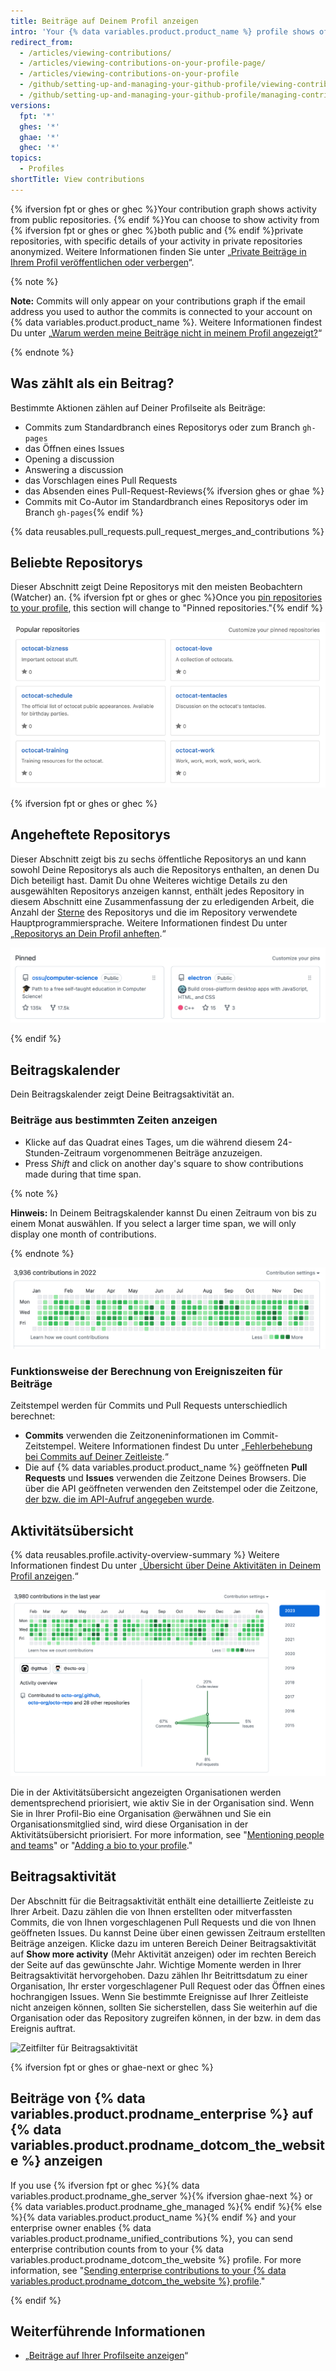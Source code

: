 ```yaml
---
title: Beiträge auf Deinem Profil anzeigen
intro: 'Your {% data variables.product.product_name %} profile shows off {% ifversion fpt or ghes or ghec %}your pinned repositories as well as{% endif %} a graph of your repository contributions over the past year.'
redirect_from:
  - /articles/viewing-contributions/
  - /articles/viewing-contributions-on-your-profile-page/
  - /articles/viewing-contributions-on-your-profile
  - /github/setting-up-and-managing-your-github-profile/viewing-contributions-on-your-profile
  - /github/setting-up-and-managing-your-github-profile/managing-contribution-graphs-on-your-profile/viewing-contributions-on-your-profile
versions:
  fpt: '*'
  ghes: '*'
  ghae: '*'
  ghec: '*'
topics:
  - Profiles
shortTitle: View contributions
---
```


{% ifversion fpt or ghes or ghec %}Your contribution graph shows activity from public repositories. {% endif %}You can choose to show activity from {% ifversion fpt or ghes or ghec %}both public and {% endif %}private repositories, with specific details of your activity in private repositories anonymized. Weitere Informationen finden Sie unter „[Private Beiträge in Ihrem Profil veröffentlichen oder verbergen](/articles/publicizing-or-hiding-your-private-contributions-on-your-profile)“.

{% note %}

**Note:** Commits will only appear on your contributions graph if the email address you used to author the commits is connected to your account on {% data variables.product.product_name %}. Weitere Informationen findest Du unter „[Warum werden meine Beiträge nicht in meinem Profil angezeigt?](/articles/why-are-my-contributions-not-showing-up-on-my-profile#your-local-git-commit-email-isnt-connected-to-your-account)“

{% endnote %}

## Was zählt als ein Beitrag?

Bestimmte Aktionen zählen auf Deiner Profilseite als Beiträge:

- Commits zum Standardbranch eines Repositorys oder zum Branch `gh-pages`
- das Öffnen eines Issues
- Opening a discussion
- Answering a discussion
- das Vorschlagen eines Pull Requests
- das Absenden eines Pull-Request-Reviews{% ifversion ghes or ghae %}
- Commits mit Co-Autor im Standardbranch eines Repositorys oder im Branch `gh-pages`{% endif %}

{% data reusables.pull_requests.pull_request_merges_and_contributions %}

## Beliebte Repositorys

Dieser Abschnitt zeigt Deine Repositorys mit den meisten Beobachtern (Watcher) an. {% ifversion fpt or ghes or ghec %}Once you [pin repositories to your profile](/articles/pinning-repositories-to-your-profile), this section will change to "Pinned repositories."{% endif %}

![Beliebte Repositorys](/assets/images/help/profile/profile_popular_repositories.png)

{% ifversion fpt or ghes or ghec %}

## Angeheftete Repositorys

Dieser Abschnitt zeigt bis zu sechs öffentliche Repositorys an und kann sowohl Deine Repositorys als auch die Repositorys enthalten, an denen Du Dich beteiligt hast. Damit Du ohne Weiteres wichtige Details zu den ausgewählten Repositorys anzeigen kannst, enthält jedes Repository in diesem Abschnitt eine Zusammenfassung der zu erledigenden Arbeit, die Anzahl der [Sterne](/articles/saving-repositories-with-stars/) des Repositorys und die im Repository verwendete Hauptprogrammiersprache. Weitere Informationen findest Du unter „[Repositorys an Dein Profil anheften](/articles/pinning-repositories-to-your-profile).“

![Angeheftete Repositorys](/assets/images/help/profile/profile_pinned_repositories.png)

{% endif %}

## Beitragskalender

Dein Beitragskalender zeigt Deine Beitragsaktivität an.

### Beiträge aus bestimmten Zeiten anzeigen

- Klicke auf das Quadrat eines Tages, um die während diesem 24-Stunden-Zeitraum vorgenommenen Beiträge anzuzeigen.
- Press *Shift* and click on another day's square to show contributions made during that time span.

{% note %}

**Hinweis:** In Deinem Beitragskalender kannst Du einen Zeitraum von bis zu einem Monat auswählen. If you select a larger time span, we will only display one month of contributions.

{% endnote %}

![Dein Beteiligungsdiagramm](/assets/images/help/profile/contributions_graph.png)

### Funktionsweise der Berechnung von Ereigniszeiten für Beiträge

Zeitstempel werden für Commits und Pull Requests unterschiedlich berechnet:
- **Commits** verwenden die Zeitzoneninformationen im Commit-Zeitstempel. Weitere Informationen findest Du unter „[Fehlerbehebung bei Commits auf Deiner Zeitleiste](/articles/troubleshooting-commits-on-your-timeline).“
- Die auf {% data variables.product.product_name %} geöffneten **Pull Requests** und **Issues** verwenden die Zeitzone Deines Browsers. Die über die API geöffneten verwenden den Zeitstempel oder die Zeitzone, [der bzw. die im API-Aufruf angegeben wurde](https://developer.github.com/changes/2014-03-04-timezone-handling-changes).

## Aktivitätsübersicht

{% data reusables.profile.activity-overview-summary %} Weitere Informationen findest Du unter „[Übersicht über Deine Aktivitäten in Deinem Profil anzeigen](/articles/showing-an-overview-of-your-activity-on-your-profile).“

![Aktivitätsübersicht im Profil](/assets/images/help/profile/activity-overview-section.png)

Die in der Aktivitätsübersicht angezeigten Organisationen werden dementsprechend priorisiert, wie aktiv Sie in der Organisation sind. Wenn Sie in Ihrer Profil-Bio eine Organisation @erwähnen und Sie ein Organisationsmitglied sind, wird diese Organisation in der Aktivitätsübersicht priorisiert. For more information, see "[Mentioning people and teams](/articles/basic-writing-and-formatting-syntax/#mentioning-people-and-teams)" or "[Adding a bio to your profile](/articles/adding-a-bio-to-your-profile/)."

## Beitragsaktivität

Der Abschnitt für die Beitragsaktivität enthält eine detaillierte Zeitleiste zu Ihrer Arbeit. Dazu zählen die von Ihnen erstellten oder mitverfassten Commits, die von Ihnen vorgeschlagenen Pull Requests und die von Ihnen geöffneten Issues. Du kannst Deine über einen gewissen Zeitraum erstellten Beiträge anzeigen. Klicke dazu im unteren Bereich Deiner Beitragsaktivität auf **Show more activity** (Mehr Aktivität anzeigen) oder im rechten Bereich der Seite auf das gewünschte Jahr. Wichtige Momente werden in Ihrer Beitragsaktivität hervorgehoben. Dazu zählen Ihr Beitrittsdatum zu einer Organisation, Ihr erster vorgeschlagener Pull Request oder das Öffnen eines hochrangigen Issues. Wenn Sie bestimmte Ereignisse auf Ihrer Zeitleiste nicht anzeigen können, sollten Sie sicherstellen, dass Sie weiterhin auf die Organisation oder das Repository zugreifen können, in der bzw. in dem das Ereignis auftrat.

![Zeitfilter für Beitragsaktivität](/assets/images/help/profile/contributions_activity_time_filter.png)

{% ifversion fpt or ghes or ghae-next or ghec %}

## Beiträge von {% data variables.product.prodname_enterprise %} auf {% data variables.product.prodname_dotcom_the_website %} anzeigen

If you use {% ifversion fpt or ghec %}{% data variables.product.prodname_ghe_server %}{% ifversion ghae-next %} or {% data variables.product.prodname_ghe_managed %}{% endif %}{% else %}{% data variables.product.product_name %}{% endif %} and your enterprise owner enables {% data variables.product.prodname_unified_contributions %}, you can send enterprise contribution counts from to your {% data variables.product.prodname_dotcom_the_website %} profile. For more information, see "[Sending enterprise contributions to your {% data variables.product.prodname_dotcom_the_website %} profile](/account-and-profile/setting-up-and-managing-your-github-profile/managing-contribution-graphs-on-your-profile/sending-enterprise-contributions-to-your-githubcom-profile)."

{% endif %}

## Weiterführende Informationen

- „[Beiträge auf Ihrer Profilseite anzeigen](/articles/viewing-contributions-on-your-profile-page)“
